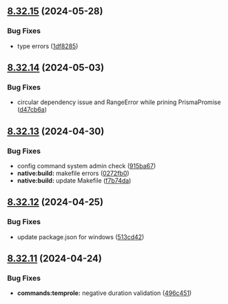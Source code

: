 ## [8.32.15](https://github.com/onesoft-sudo/sudobot/compare/v8.32.14...v8.32.15) (2024-05-28)


### Bug Fixes

* type errors ([1df8285](https://github.com/onesoft-sudo/sudobot/commit/1df82853431a4cd676a5b7f2ed2a1b548922a375))



## [8.32.14](https://github.com/onesoft-sudo/sudobot/compare/v8.32.13...v8.32.14) (2024-05-03)


### Bug Fixes

* circular dependency issue and RangeError while prining PrismaPromise ([d47cb6a](https://github.com/onesoft-sudo/sudobot/commit/d47cb6aa821e5580fa64cd9840337f31c0991f5b))



## [8.32.13](https://github.com/onesoft-sudo/sudobot/compare/v8.32.12...v8.32.13) (2024-04-30)


### Bug Fixes

* config command system admin check ([915ba67](https://github.com/onesoft-sudo/sudobot/commit/915ba670e2bbfeea1732f3126066f5df0cb09897))
* **native:build:** makefile errors ([0272fb0](https://github.com/onesoft-sudo/sudobot/commit/0272fb066fde2a0c3f69a1bf881e73c87d455b09))
* **native:build:** update Makefile ([f7b74da](https://github.com/onesoft-sudo/sudobot/commit/f7b74da4815d32c994c262bbd419bcb42f4aa1e1))



## [8.32.12](https://github.com/onesoft-sudo/sudobot/compare/v8.32.11...v8.32.12) (2024-04-25)


### Bug Fixes

* update package.json for windows ([513cd42](https://github.com/onesoft-sudo/sudobot/commit/513cd420c2827fb83ec018e3a1f0d40c682fb5a1))



## [8.32.11](https://github.com/onesoft-sudo/sudobot/compare/v8.32.10...v8.32.11) (2024-04-24)


### Bug Fixes

* **commands:temprole:** negative duration validation ([496c451](https://github.com/onesoft-sudo/sudobot/commit/496c4515aba1faf16096290eba90ecfd0dd3792f))



